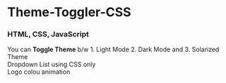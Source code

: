 # Theme-Toggler-CSS
### HTML, CSS, JavaScript                                                                         
You can **Toggle Theme** b/w 1. Light Mode 2. Dark Mode and 3. Solarized Theme                                                                 
Dropdown List using CSS only                                                                  
Logo colou animation                                                              
